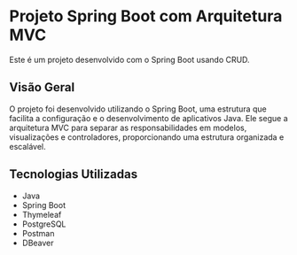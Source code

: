 # Projeto Spring Boot com Arquitetura MVC

Este é um projeto desenvolvido com o Spring Boot usando CRUD.

## Visão Geral

O projeto foi desenvolvido utilizando o Spring Boot, uma estrutura que facilita a configuração e o desenvolvimento de aplicativos Java. Ele segue a arquitetura MVC para separar as responsabilidades em modelos, visualizações e controladores, proporcionando uma estrutura organizada e escalável.

## Tecnologias Utilizadas

- Java
- Spring Boot
- Thymeleaf
- PostgreSQL
- Postman
- DBeaver
